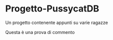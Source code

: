 # Progetto-PussycatDB
Un progetto contenente appunti su varie ragazze

Questa è una prova di commento
